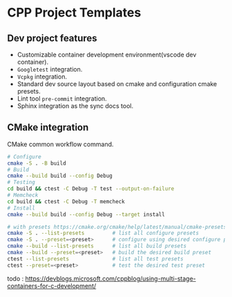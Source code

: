 
# CPP Project Templates

## Dev project features

- Customizable container development environment(vscode dev container).
- `Googletest` integration.
- `Vcpkg` integration.
- Standard dev source layout based on cmake and configuration cmake presets.
- Lint tool `pre-commit` integration.
- Sphinx integration as the sync docs tool.


## CMake integration

CMake common workflow command.

```bash
# Configure
cmake -S . -B build
# Build
cmake --build build --config Debug
# Testing
cd build && ctest -C Debug -T test --output-on-failure
# Memcheck
cd build && ctest -C Debug -T memcheck
# Install
cmake --build build --config Debug --target install

# with presets https://cmake.org/cmake/help/latest/manual/cmake-presets.7.html
cmake -S . --list-presets         # list all configure presets
cmake -S . --preset=<preset>      # configure using desired configure preset
cmake --build --list-presets      # list all build presets
cmake --build --preset=<preset>   # build the desired build preset
ctest --list-presets              # list all test presets
ctest --preset=<preset>           # test the desired test preset
```

todo : <https://devblogs.microsoft.com/cppblog/using-multi-stage-containers-for-c-development/>
